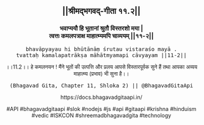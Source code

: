 <center><h2>||श्रीमद्‍भगवद्‍-गीता ११.२||</h2>
<h3>भवाप्ययौ हि भूतानां श्रुतौ विस्तरशो मया |<br/>त्वत्तः कमलपत्राक्ष माहात्म्यमपि चाव्ययम् ||११-२||</h3>
<pre>bhavāpyayau hi bhūtānāṃ śrutau vistaraśo mayā .<br/>tvattaḥ kamalapatrākṣa māhātmyamapi cāvyayam ||11-2||</pre>
<p>।।11.2।। हे कमलनयन ! मैंने भूतों की उत्पत्ति और प्रलय आपसे विस्तारपूर्वक सुने हैं तथा आपका अव्यय माहात्म्य (प्रभाव) भी सुना है।।</p>
<pre>(Bhagavad Gita, Chapter 11, Shloka 2) || @BhagavadGitaApi</pre><p>https://docs.bhagavadgitaapi.in/</p><p>#API #bhagavadgitaapi #slok #nodejs #js #api #gitaapi #krishna #hinduism #vedic #ISKCON #shreemadbhagavadgita #technology</p></center>